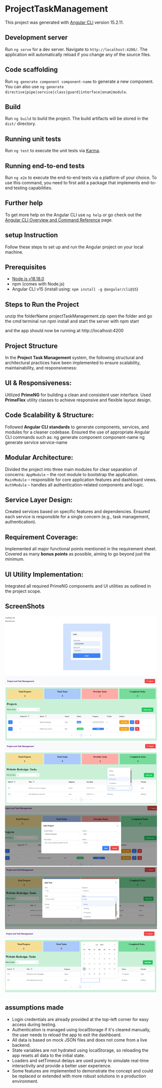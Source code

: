 # ProjectTaskManagement

This project was generated with [Angular CLI](https://github.com/angular/angular-cli) version 15.2.11.

## Development server

Run `ng serve` for a dev server. Navigate to `http://localhost:4200/`. The application will automatically reload if you change any of the source files.

## Code scaffolding

Run `ng generate component component-name` to generate a new component. You can also use `ng generate directive|pipe|service|class|guard|interface|enum|module`.

## Build

Run `ng build` to build the project. The build artifacts will be stored in the `dist/` directory.

## Running unit tests

Run `ng test` to execute the unit tests via [Karma](https://karma-runner.github.io).

## Running end-to-end tests

Run `ng e2e` to execute the end-to-end tests via a platform of your choice. To use this command, you need to first add a package that implements end-to-end testing capabilities.

## Further help

To get more help on the Angular CLI use `ng help` or go check out the [Angular CLI Overview and Command Reference](https://angular.io/cli) page.
<!-- ///////////////////////////// Project guidelines -->
## setup Instruction
Follow these steps to set up and run the Angular project on your local machine.


## Prerequisites

- [Node.js v18.18.0](https://nodejs.org/en/download/)
- npm (comes with Node.js)
- Angular CLI v15 (install using: `npm install -g @angular/cli@15`)

## Steps to Run the Project

unzip the folderName projectTaskManagement.zip
open the folder and go the cmd terminal
run npm install
and start the server with npm start

and the app should now be  running at 
http://localhost:4200

## Project Structure
In the **Project Task Management** system, the following structural and architectural practices have been implemented to ensure scalability, maintainability, and responsiveness:

## UI & Responsiveness:
Utilized **PrimeNG** for building a clean and consistent user interface.
Used **PrimeFlex** utility classes to achieve responsive and flexible layout design.

## Code Scalability & Structure:
  Followed **Angular CLI standards** to generate components, services, and modules for a cleaner codebase.
  Ensured the use of appropriate Angular CLI commands such as:
    ng generate component component-name
    ng generate service service-name

## Modular Architecture:
  Divided the project into three main modules for clear separation of concerns:
  `AppModule` – the root module to bootstrap the application.
  `MainModule` – responsible for core application features and dashboard views.
 `AuthModule` – handles all authentication-related components and logic.

## Service Layer Design:
Created services based on specific features and dependencies.
Ensured each service is responsible for a single concern (e.g., task management, authentication).

## Requirement Coverage:
Implemented all major functional points mentioned in the requirement sheet.
Covered as many **bonus points** as possible, aiming to go beyond just the minimum.

## UI Utility Implementation:
  Integrated all required PrimeNG components and UI utilities as outlined in the project scope.

## ScreenShots

![Screenshot](./src/assets/login.png)
![Screenshot](./src/assets/projectList.png)
![Screenshot](./src/assets/editStatusInline.png)
![Screenshot](./src/assets/editProjectDialog.png)
![Screenshot](./src/assets/addTaskDialog.png)
![Screenshot](./src/assets/editDateTask.png)


## assumptions made

- Login credentials are already provided at the top-left corner for easy access during testing.
- Authentication is managed using localStorage if it's cleared manually, the user needs to reload the app to exit the dashboard.
- All data is based on mock JSON files and does not come from a live backend.
- State variables are not hydrated using localStorage, so reloading the app resets all data to the initial state.
- Loaders and setTimeout delays are used purely to simulate real-time interactivity and provide a better user experience.
- Some features are implemented to demonstrate the concept and could be replaced or extended with more robust solutions in a production environment.





